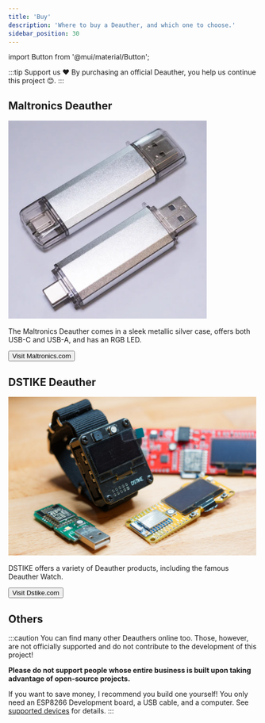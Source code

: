 ```yaml
---
title: 'Buy'
description: 'Where to buy a Deauther, and which one to choose.'
sidebar_position: 30
---
```


import Button from '@mui/material/Button';

:::tip Support us ❤️
By purchasing an official Deauther, you help us continue this project 😊.
:::

<!--
## Spacehuhn Deauther
<img src='/img/buy/<SPACEHUHN>' alt='Spacehuhn D1 Mini Deauther' width='400px'/>

Check out Spacehuhn Store to get a Deauther directly from us.

<Button href='https://spacehuhn.store' target='_blank' variant='contained'>Visit spacehuhn.store</Button>
-->

## Maltronics Deauther

<img src='/img/buy/maltronics.png' alt='Maltronics WiFi Deauther' width='400px'/>

The Maltronics Deauther comes in a sleek metallic silver case, offers both USB-C and USB-A, and has an RGB LED. 

<Button href='https://maltronics.com/products/wifi-deauther' target='_blank' variant='contained'>Visit Maltronics.com</Button>

## DSTIKE Deauther

<img src='/img/buy/dstikes.jpg' alt='DSTIKE Deauthers' width='500px' />

DSTIKE offers a variety of Deauther products, including the famous Deauther Watch.

<Button href='https://dstike.com/collections/all/deauther#MainContent' target='_blank' variant='contained'>Visit Dstike.com</Button>

## Others

:::caution
You can find many other Deauthers online too. Those, however, are not officially supported and do not contribute to the development of this project!  

**Please do not support people whose entire business is built upon taking advantage of open-source projects.**

If you want to save money, I recommend you build one yourself! You only need an ESP8266 Development board, a USB cable, and a computer. See [supported devices](http://localhost:3000/docs/diy/supported-devices) for details.
:::